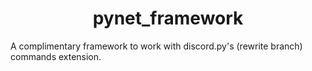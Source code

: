 <h1 align="center">pynet_framework</h1>
A complimentary framework to work with discord.py's (rewrite branch) commands extension.
